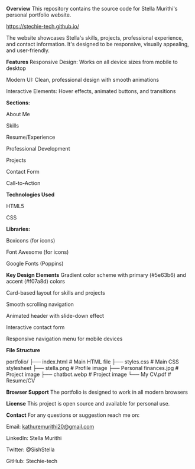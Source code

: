 **Overview**
This repository contains the source code for Stella Murithi's personal portfolio website. 

https://stechie-tech.github.io/

The website showcases Stella's skills, projects, professional experience, and contact information. It's designed to be responsive, visually appealing, and user-friendly.

**Features**
Responsive Design: Works on all device sizes from mobile to desktop

Modern UI: Clean, professional design with smooth animations

Interactive Elements: Hover effects, animated buttons, and transitions

**Sections:**

About Me

Skills

Resume/Experience

Professional Development

Projects

Contact Form

Call-to-Action

**Technologies Used**


HTML5

CSS

**Libraries:**

Boxicons (for icons)

Font Awesome (for icons)

Google Fonts (Poppins)

**Key Design Elements**
Gradient color scheme with primary (#5e63b6) and accent (#f07a8d) colors

Card-based layout for skills and projects

Smooth scrolling navigation

Animated header with slide-down effect

Interactive contact form

Responsive navigation menu for mobile devices

**File Structure**

portfolio/
├── index.html          # Main HTML file
├── styles.css          # Main CSS stylesheet
├── stella.png          # Profile image
├── Personal finances.jpg # Project image
├── chatbot.webp        # Project image
└── My CV.pdf           # Resume/CV 


**Browser Support**
The portfolio is designed to work in all modern browsers

**License**
This project is open source and available for personal use. 

**Contact**
For any questions or suggestion reach me on:

Email: kathuremurithi20@gmail.com

LinkedIn: Stella Murithi

Twitter: @SishStella

GitHub: Stechie-tech


